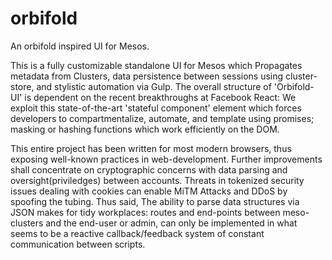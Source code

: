 # orbifold
An orbifold inspired UI for Mesos.

This is a fully customizable standalone UI for Mesos which Propagates metadata from Clusters, data persistence between sessions using cluster-store, and stylistic automation via Gulp. 
The overall structure of 'Orbifold-UI' is dependent on the recent breakthroughs at Facebook React: We exploit this state-of-the-art 'stateful component' element 
which forces developers to compartmentalize, automate, and template using promises; masking or hashing functions which work efficiently on the DOM.

This entire project has been written for most modern browsers, thus exposing well-known practices in web-development. Further improvements shall concentrate on cryptographic concerns 
with data parsing and oversight(priviledges) between accounts. Threats in tokenized security issues dealing with cookies can enable MiTM Attacks and DDoS by spoofing the tubing. Thus said,
The ability to parse data structures via JSON makes for tidy workplaces: routes and end-points between meso-clusters and the end-user or admin, can only be implemented in what seems to be a reactive callback/feedback system of constant communication between scripts. 

